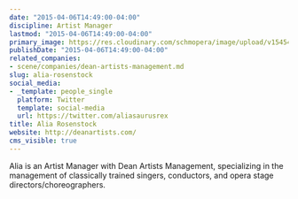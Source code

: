 ```yaml
---
date: "2015-04-06T14:49:00-04:00"
discipline: Artist Manager
lastmod: "2015-04-06T14:49:00-04:00"
primary_image: https://res.cloudinary.com/schmopera/image/upload/v1545409169/media/webhook-uploads/1428345891115/AliaRosenstock.jpg.jpg
publishDate: "2015-04-06T14:49:00-04:00"
related_companies:
- scene/companies/dean-artists-management.md
slug: alia-rosenstock
social_media:
- _template: people_single
  platform: Twitter
  template: social-media
  url: https://twitter.com/aliasaurusrex
title: Alia Rosenstock
website: http://deanartists.com/
cms_visible: true
---
```


<p>
	Alia is an Artist Manager with Dean Artists Management, specializing in the management of classically trained singers, conductors, and opera stage directors/choreographers.
</p>
